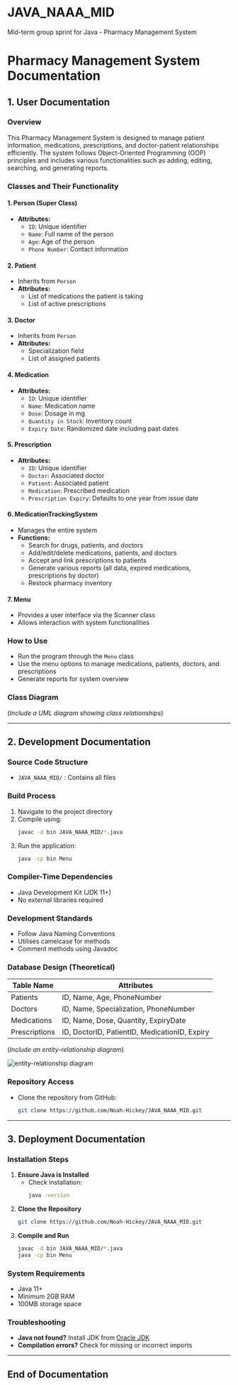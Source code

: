 # JAVA_NAAA_MID
Mid-term group sprint for Java - Pharmacy Management System

# Pharmacy Management System Documentation

## 1. User Documentation

### Overview

This Pharmacy Management System is designed to manage patient information, medications, prescriptions, and doctor-patient relationships efficiently. The system follows Object-Oriented Programming (OOP) principles and includes various functionalities such as adding, editing, searching, and generating reports.

### Classes and Their Functionality

#### 1. **Person (Super Class)**


- **Attributes:**
  - `ID`: Unique identifier
  - `Name`: Full name of the person
  - `Age`: Age of the person
  - `Phone Number`: Contact information

#### 2. **Patient**

- Inherits from `Person`
- **Attributes:**
  - List of medications the patient is taking
  - List of active prescriptions

#### 3. **Doctor**

- Inherits from `Person`
- **Attributes:**
  - Specialization field
  - List of assigned patients

#### 4. **Medication**

- **Attributes:**
  - `ID`: Unique identifier
  - `Name`: Medication name
  - `Dose`: Dosage in mg
  - `Quantity in Stock`: Inventory count
  - `Expiry Date`: Randomized date including past dates

#### 5. **Prescription**

- **Attributes:**
  - `ID`: Unique identifier
  - `Doctor`: Associated doctor
  - `Patient`: Associated patient
  - `Medication`: Prescribed medication
  - `Prescription Expiry`: Defaults to one year from issue date

#### 6. **MedicationTrackingSystem**

- Manages the entire system
- **Functions:**
  - Search for drugs, patients, and doctors
  - Add/edit/delete medications, patients, and doctors
  - Accept and link prescriptions to patients
  - Generate various reports (all data, expired medications, prescriptions by doctor)
  - Restock pharmacy inventory

#### 7. **Menu**

- Provides a user interface via the Scanner class
- Allows interaction with system functionalities

### How to Use

- Run the program through the `Menu` class
- Use the menu options to manage medications, patients, doctors, and prescriptions
- Generate reports for system overview

### Class Diagram

(*Include a UML diagram showing class relationships*)

---

## 2. Development Documentation

### Source Code Structure

- `JAVA_NAAA_MID/` : Contains all files

### Build Process

1. Navigate to the project directory
2. Compile using:
   ```sh
   javac -d bin JAVA_NAAA_MID/*.java
   ```
3. Run the application:
   ```sh
   java -cp bin Menu
   ```

### Compiler-Time Dependencies

- Java Development Kit (JDK 11+)
- No external libraries required

### Development Standards

- Follow Java Naming Conventions
- Utilises camelcase for methods
- Comment methods using Javadoc

### Database Design (Theoretical)

| Table Name    | Attributes                                    |
| ------------- | --------------------------------------------- |
| Patients      | ID, Name, Age, PhoneNumber                    |
| Doctors       | ID, Name, Specialization, PhoneNumber         |
| Medications   | ID, Name, Dose, Quantity, ExpiryDate          |
| Prescriptions | ID, DoctorID, PatientID, MedicationID, Expiry |

(*Include an entity-relationship diagram*)

![entity-relationship diagram](https://picsum.photos/200/300 "Medication Tracking System Database")

### Repository Access

- Clone the repository from GitHub:
  ```sh
  git clone https://github.com/Noah-Hickey/JAVA_NAAA_MID.git
  ```

---

## 3. Deployment Documentation

### Installation Steps

1. **Ensure Java is Installed**
   - Check installation:
     ```sh
     java -version
     ```
2. **Clone the Repository**
   ```sh
   git clone https://github.com/Noah-Hickey/JAVA_NAAA_MID.git
   ```
3. **Compile and Run**
   ```sh
   javac -d bin JAVA_NAAA_MID/*.java
   java -cp bin Menu
   ```

### System Requirements

- Java 11+
- Minimum 2GB RAM
- 100MB storage space

### Troubleshooting

- **Java not found?** Install JDK from [Oracle JDK](https://www.oracle.com/java/technologies/javase-jdk11-downloads.html)
- **Compilation errors?** Check for missing or incorrect imports

---

## End of Documentation

